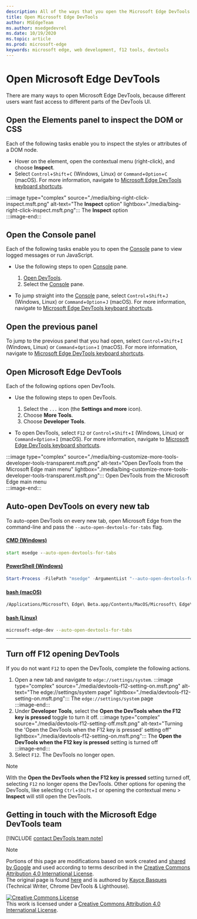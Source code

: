 ```yaml
---
description: All of the ways that you open the Microsoft Edge DevTools.
title: Open Microsoft Edge DevTools
author: MSEdgeTeam
ms.author: msedgedevrel
ms.date: 10/19/2020 
ms.topic: article
ms.prod: microsoft-edge
keywords: microsoft edge, web development, f12 tools, devtools
---
```

<!-- Copyright Kayce Basques 

   Licensed under the Apache License, Version 2.0 (the "License");
   you may not use this file except in compliance with the License.
   You may obtain a copy of the License at

       https://www.apache.org/licenses/LICENSE-2.0

   Unless required by applicable law or agreed to in writing, software
   distributed under the License is distributed on an "AS IS" BASIS,
   WITHOUT WARRANTIES OR CONDITIONS OF ANY KIND, either express or implied.
   See the License for the specific language governing permissions and
   limitations under the License. -->

# Open Microsoft Edge DevTools  

There are many ways to open Microsoft Edge DevTools, because different users want fast access to different parts of the DevTools UI.  

## Open the Elements panel to inspect the DOM or CSS  

Each of the following tasks enable you to inspect the styles or attributes of a DOM node.

*   Hover on the element, open the contextual menu \(right-click\), and choose **Inspect**.  
*   Select `Control`+`Shift`+`C` \(Windows, Linux\) or `Command`+`Option`+`C` \(macOS\).  For more information, navigate to [Microsoft Edge DevTools keyboard shortcuts][DevToolsShortcuts].  

:::image type="complex" source="./media/bing-right-click-inspect.msft.png" alt-text="The **Inspect** option" lightbox="./media/bing-right-click-inspect.msft.png":::
   The **Inspect** option  
:::image-end:::  

<!--See [Get Started With Viewing And Changing CSS][GetStartedCSS].  -->  

## Open the Console panel  

Each of the following tasks enable you to open the [Console][DevToolsConsoleIndex] pane to view logged messages or run JavaScript.  

*   Use the following steps to open [Console][DevToolsConsoleIndex] pane.  
    
    1.  [Open DevTools](#open-microsoft-edge-devtools).  
    1.  Select the [Console][DevToolsConsoleIndex] pane.  

*   To jump straight into the [Console][DevToolsConsoleIndex] pane, select `Control`+`Shift`+`J` \(Windows, Linux\) or `Command`+`Option`+`J` \(macOS\).  For more information, navigate to [Microsoft Edge DevTools keyboard shortcuts][DevToolsShortcuts].  

<!--See [Get Started With The Console][ConsoleGetStarted].  -->

## Open the previous panel  

To jump to the previous panel that you had open, select `Control`+`Shift`+`I` \(Windows, Linux\) or `Command`+`Option`+`I` \(macOS\).  For more information, navigate to [Microsoft Edge DevTools keyboard shortcuts][DevToolsShortcuts].  

## Open Microsoft Edge DevTools  

Each of the following options open DevTools.  

*   Use the following steps to open DevTools.  
    
    1.  Select the  `...` icon \(the **Settings and more** icon\).  
    1.  Choose **More Tools**.  
    1.  Choose **Developer Tools**.  
    
*   To open DevTools, select `F12` or `Control`+`Shift`+`I` \(Windows, Linux\) or `Command`+`Option`+`I` \(macOS\).  For more information, navigate to [Microsoft Edge DevTools keyboard shortcuts][DevToolsShortcuts].  

:::image type="complex" source="./media/bing-customize-more-tools-developer-tools-transparent.msft.png" alt-text="Open DevTools from the Microsoft Edge main menu" lightbox="./media/bing-customize-more-tools-developer-tools-transparent.msft.png":::
   Open DevTools from the Microsoft Edge main menu  
:::image-end:::  

## Auto-open DevTools on every new tab  

To auto-open DevTools on every new tab, open Microsoft Edge from the command-line and pass the `--auto-open-devtools-for-tabs` flag.  

#### [CMD (Windows)](#tab/cmd-Windows/)  

<a id="auto-open-devtools-command-line"></a>  

```cmd
start msedge --auto-open-devtools-for-tabs
```  

#### [PowerShell (Windows)](#tab/powershell-Windows/)  

<a id="auto-open-devtools-command-line"></a>  

```powershell
Start-Process -FilePath "msedge" -ArgumentList "--auto-open-devtools-for-tabs"
```  

#### [bash (macOS)](#tab/bash-macos/)  

<a id="auto-open-devtools-command-line"></a>  

```bash
/Applications/Microsoft\ Edge\ Beta.app/Contents/MacOS/Microsoft\ Edge\ Beta --auto-open-devtools-for-tabs
```  

#### [bash (Linux)](#tab/bash-linux/)  

<a id="auto-open-devtools-command-line"></a>  

```bash
microsoft-edge-dev --auto-open-devtools-for-tabs
```  

* * *  

## Turn off F12 opening DevTools  

If you do not want `F12` to open the DevTools, complete the following actions.

1.  Open a new tab and navigate to `edge://settings/system`.
    :::image type="complex" source="./media/devtools-f12-setting-on.msft.png" alt-text="The edge://settings/system page" lightbox="./media/devtools-f12-setting-on.msft.png":::
      The `edge://settings/system` page  
    :::image-end:::  
1.  Under **Developer Tools**, select the **Open the DevTools when the F12 key is pressed** toggle to turn it off.
    :::image type="complex" source="./media/devtools-f12-setting-off.msft.png" alt-text="Turning the 'Open the DevTools when the F12 key is pressed' setting off" lightbox="./media/devtools-f12-setting-on.msft.png":::
      The **Open the DevTools when the F12 key is pressed** setting is turned off  
    :::image-end:::  
1.  Select `F12`. The DevTools no longer open.

> [!NOTE]
> With the **Open the DevTools when the F12 key is pressed** setting turned off, selecting `F12` no longer opens the DevTools.  Other options for opening the DevTools, like selecting `Ctrl`+`Shift`+`I` or opening the contextual menu > **Inspect** will still open the DevTools.  

## Getting in touch with the Microsoft Edge DevTools team  

[!INCLUDE [contact DevTools team note](./includes/contact-devtools-team-note.md)]  

<!-- links -->  

[DevToolsConsoleIndex]: ./console/index.md "Console Overview | Microsoft Docs"  
[DevtoolsShortcuts]: ./shortcuts.md "Microsoft Edge DevTools keyboard shortcuts - Microsoft Docs"  

<!--[ConsoleGetStarted]: /microsoft-edge/devtools-guide-chromium/console/get-started ""  -->  
<!--[GetStartedCSS]: /microsoft-edge/devtools-guide-chromium/css "CSS"  -->

> [!NOTE]
> Portions of this page are modifications based on work created and [shared by Google][GoogleSitePolicies] and used according to terms described in the [Creative Commons Attribution 4.0 International License][CCA4IL].  
> The original page is found [here](https://developers.google.com/web/tools/chrome-devtools/open) and is authored by [Kayce Basques][KayceBasques] \(Technical Writer, Chrome DevTools \& Lighthouse\).  

[![Creative Commons License][CCby4Image]][CCA4IL]  
This work is licensed under a [Creative Commons Attribution 4.0 International License][CCA4IL].  

[CCA4IL]: https://creativecommons.org/licenses/by/4.0  
[CCby4Image]: https://i.creativecommons.org/l/by/4.0/88x31.png  
[GoogleSitePolicies]: https://developers.google.com/terms/site-policies  
[KayceBasques]: https://developers.google.com/web/resources/contributors/kaycebasques  
